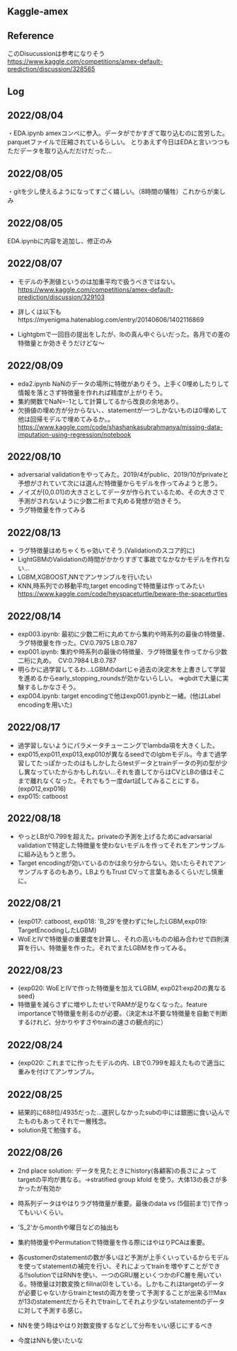 ## Kaggle-amex
## Reference
このDisucussionは参考になりそう
https://www.kaggle.com/competitions/amex-default-prediction/discussion/328565

## Log 
## 2022/08/04 
・EDA.ipynb amexコンペに参入。データがでかすぎて取り込むのに苦労した。parquetファイルで圧縮されているらしい。
とりあえず今日はEDAと言いつつもただデータを取り込んだだけだった…

## 2022/08/05
・gitを少し使えるようになってすごく嬉しい。（8時間の犠牲）これからが楽しみ

## 2022/08/05
EDA.ipynbに内容を追加し、修正のみ

## 2022/08/07
* モデルの予測値というのは加重平均で扱うべきではない。https://www.kaggle.com/competitions/amex-default-prediction/discussion/329103
* 詳しくは以下もhttps://myenigma.hatenablog.com/entry/20140606/1402116869

* Lightgbmで一回目の提出をしたが、lbの真ん中ぐらいだった。各月での差の特徴量とか効きそうだけどな～

## 2022/08/09
* eda2.ipynb NaNのデータの場所に特徴がありそう。上手く0埋めしたりして情報を落とさず特徴量を作れれば精度が上がりそう。
* 集約関数でNaN=-1として計算してるから改良の余地あり。
* 欠損値の埋め方が分からない、、statementが一つしかないものは0埋めして他は回帰モデルで埋めてみるか。。
https://www.kaggle.com/code/shashankasubrahmanya/missing-data-imputation-using-regression/notebook

## 2022/08/10
* adversarial validationをやってみた。2019/4がpublic、2019/10がprivateと予想がされていて次には選んだ特徴量からモデルを作ってみようと思う。
* ノイズが[0,0.01]の大きさとしてデータが作られているため、その大きさで予測がされないように少数二桁まで丸める発想が効きそう。
* ラグ特徴量を作ってみる

## 2022/08/13
* ラグ特徴量はめちゃくちゃ効いてそう.(Validationのスコア的に) 
* LightGBMのValidationの時間がかかりすぎて事故でなかなかモデルを作れない...
* LGBM,XGBOOST,NNでアンサンブルを行いたい
* KNN,時系列での移動平均,target encodingで特徴量は作ってみたい
https://www.kaggle.com/code/heyspaceturtle/beware-the-spaceturtles

## 2022/08/14
* exp003.ipynb: 最初に少数二桁に丸めてから集約や時系列の最後の特徴量、ラグ特徴量を作った。CV:0.7975 LB:0.787
* exp001.ipynb: 集約や時系列の最後の特徴量、ラグ特徴量を作ってから少数二桁に丸め。　CV:0.7984 LB:0.787
* 明らかに過学習してるわ...LGBMのdartじゃ過去の決定木を上書きして学習を進めるからearly_stopping_roundsが効かないらしい。
⇒gbdtで大量に実験するしかなさそう。
* exp004.ipynb: target encodingで他はexp001.ipynbと一緒。(他はLabel encodingを用いた)

## 2022/08/17
* 過学習しないようにパラメータチューニングでlambda項を大きくした。
* exp015,exp011,exp013,exp010が異なるseedでのlgbmモデル。今まで過学習してたっぽかったのはもしかしたらtestデータとtrainデータの列の型が少し異なっていたからかもしれない...それを直してからはCVとLBの値はそこまで離れなくなった。それでもう一度dart試してみることにする。(exp012,exp016)
* exp015: catboost

## 2022/08/18
* やっとLBが0.799を超えた。privateの予測を上げるためにadvarsarial validationで特定した特徴量を使わないモデルを作ってそれをアンサンブルに組み込もうと思う。
* Target encodingが効いているのかは余り分からない。効いたらそれでアンサンブルするのもあり。LBよりもTrust CVって言葉もあるくらいだし慎重に。

## 2022/08/21
* {exp017: catboost, exp018: 'B_29'を使わずにfeしたLGBM,exp019: TargetEncodingしたLGBM}
* WoEとIVで特徴量の重要度を計算し、それの高いものの組み合わせで四則演算を行い、特徴量を作った。それでまたLGBMを作ってみる。

## 2022/08/23
* {exp020: WoEとIVで作った特徴量を加えてLGBM, exp021:exp20の異なるseed}
* 特徴量を減らさずに増やしたせいでRAMが足りなくなった。feature importanceで特徴量を削るのが必要。（決定木は不要な特徴量を自動で判断するけれど、分かりやすさやtrainの速さの観点的に）

## 2022/08/24
* {exp020: これまでに作ったモデルの内、LBで0.799を超えたもので適当に重みを付けてアンサンブル。

## 2022/08/25
* 結果的に688位/4935だった...選択しなかったsubの中には銀圏に食い込んでたものもあってそれで一層残念。
* solution見て勉強する。

## 2022/08/26
* 2nd  place solution: データを見たときにhistory(各顧客)の長さによってtargetの平均が異なる。->stratified group kfold を使う。大体13の長さが多かったが有効か

* 時系列データはやはりラグ特徴量が重要。最後のdata vs (5個前まで)で作ってもいいくらい。
* 'S_2'からmonthや曜日などの抽出も
* 集約特徴量やPermutationで特徴量を作る際にはやはりPCAは重要。
* 各customerのstatementの数が多いほど予測が上手くいっているからモデルを使ってstatementの補完を行い、それによってtrainを増やすことができる!!solutionではRNNを使い、一つのGRU層といくつかのFC層を用いている。特徴量は対数変換とfillna(0)をしている。しかもこれはtargetのデータが必要じゃないからtrainとtestの両方を使って予測することが出来る!!!Maxが13のstatementだからそれでtrainしてそれより少ないstatementのデータに対して予測する感じ。
* NNを使う時はやはり対数変換するなどして分布をいい感じにするべき
* 今度はNNも使いたいな

